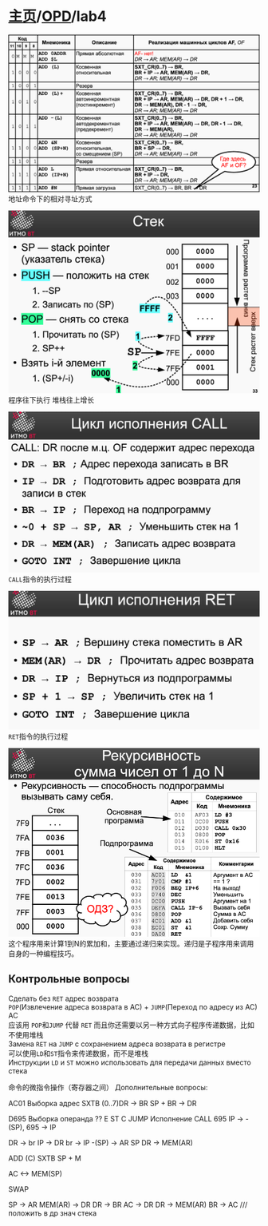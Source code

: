 # [主页](../README.md)/[OPD](readme.md)/lab4

![](image.png)
地址命令下的相对寻址方式

![](image-1.png)
程序往下执行
堆栈往上增长

![](image-2.png)
`CALL`指令的执行过程

![](image-3.png)
`RET`指令的执行过程

![](image-4.png)
这个程序用来计算1到N的累加和，主要通过递归来实现。递归是子程序用来调用自身的一种编程技巧。

## Контрольные вопросы

Сделать без `RET`
адрес возврата  
`POP`(Извлечение адреса возврата в AC) + `JUMP`(Переход по адресу из AC) AC  
应该用 `POP`和`JUMP` 代替 `RET` 而且你还需要以另一种方式向子程序传递数据，比如不使用堆栈  
Замена `RET` на `JUMP` с сохранением адреса возврата в регистре  
可以使用`LD`和`ST`指令来传递数据，而不是堆栈  
Инструкции `LD` и `ST` можно использовать для передачи данных вместо стека


命令的微指令操作（寄存器之间）
Дополнительные вопросы:

AC01
Выборка адрес
SXTB (0..7)DR  -> BR
SP + BR -> DR


D695
Выборка операнда
??
E ST
C JUMP
Исполнение
CALL 695
IP -> -(SP), 695 -> IP

DR -> br
IP -> DR
br -> IP
-(SP) -> AR SP
DR -> MEM(AR)

ADD (C)
SXTB
SP + M

AC <-> MEM(SP)

SWAP

SP -> AR
MEM(AR) -> DR
DR -> BR
AC -> DR
DR -> MEM(AR) 
BR -> AC
/// положить в др знач стека
